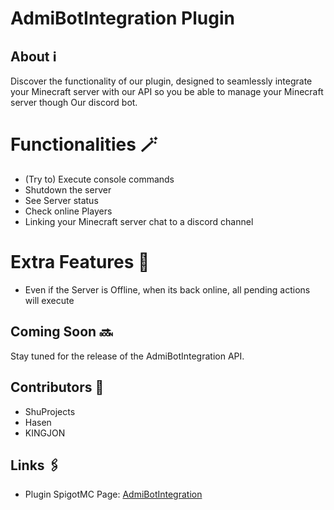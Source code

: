 # AdmiBotIntegration Plugin

## About ℹ️ 

Discover the functionality of our plugin, designed to seamlessly integrate your Minecraft server with our API so you be able to manage your Minecraft server though Our discord bot.

# Functionalities 🪄

- (Try to) Execute console commands
- Shutdown the server
- See Server status
- Check online Players
- Linking your Minecraft server chat to a discord channel

# Extra Features 🌟

- Even if the Server is Offline, when its back online, all pending actions will execute

## Coming Soon 🔜 

Stay tuned for the release of the AdmiBotIntegration API.

## Contributors 👥

- ShuProjects
- Hasen
- KINGJON

## Links 🖇️ 

- Plugin SpigotMC Page:
  [AdmiBotIntegration](https://www.spigotmc.org/resources/admibotintegration.116586/)


  
